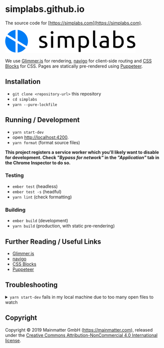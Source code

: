 # simplabs.github.io

The source code for [https://simplabs.com](https://simplabs.com).

![simplabs logo](./public/assets/images/logos/simplabs.svg)

We use [Glimmer.js](https://glimmerjs.com) for rendering,
[navigo](https://github.com/krasimir/navigo) for client-side routing and
[CSS Blocks](https://css-blocks.com) for CSS. Pages are statically pre-rendered
using [Puppeteer](https://pptr.dev).

## Installation

- `git clone <repository-url>` this repository
- `cd simplabs`
- `yarn --pure-lockfile`

## Running / Development

- `yarn start-dev`
- open [http://localhost:4200](http://localhost:4200).
- `yarn format` (format source files)

**This project registers a service worker which you'll likely want to disable
for development. Check _"Bypass for network"_ in the _"Application"_ tab in the
Chrome Inspector to do so.**

### Testing

- `ember test` (headless)
- `ember test -s` (headful)
- `yarn lint` (check formatting)

### Building

- `ember build` (development)
- `yarn build` (production, with static pre-rendering)

## Further Reading / Useful Links

- [Glimmer.js](https://glimmerjs.com)
- [navigo](https://github.com/krasimir/navigo)
- [CSS Blocks](https://css-blocks.com)
- [Puppeteer](https://pptr.dev)

## Troubleshooting

 <details>
  <summary><code>yarn start-dev</code> fails in my local machine due to too many open files to watch</summary>
  
  You need to increase the max open files limit in your Operating System.
  
  The easiest way is by installing `watchman` in your system
  
  > brew install watchman
  
  <a href="https://wilsonmar.github.io/maximum-limits/">Alternatively, you can modify the limit of files to be watched in your Operating System.</a>
</details>

## Copyright

Copyright &copy; 2019 Mainmatter GmbH (https://mainmatter.com), released under the
[Creative Commons Attribution-NonCommercial 4.0 International license](https://creativecommons.org/licenses/by-nc/4.0/).
